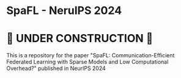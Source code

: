 # SpaFL - NeruIPS 2024
# 🚧 **UNDER CONSTRUCTION** 🚧
This is a repository for the paper "SpaFL: Communication-Efficient Federated Learning with Sparse Models and Low Computational Overhead?" published in NeurIPS 2024
